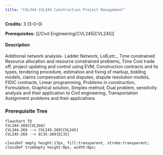 ```yaml
---
title: "CVL344 CVL344 Construction Project Management"
---
```

**Credits:** 3 (3-0-0)

**Prerequisites:** [[/Civil Engineering/CVL245|CVL245]]

#### Description
Additional network analysis- Ladder Network, LoB,etc., Time constrained Resource allocation and resource constrained problems, Time Cost trade off, project updating and control using EVM, Construction contracts and its types, tendering procedure, estimation and fixing of markup, bidding models, claims compensation and disputes, dispute resolution models, FIDIC contracts, Linear programming, Problems in construction, Formulation, Graphical solution, Simplex method, Dual problem, sensitivity analysis and their application to Civil engineering, Transportation Assignment problems and their applications

### Prerequisite Tree

```mermaid
flowchart TD
CVL344-269[CVL344]
CVL344-269 --> CVL245-269[CVL245]
CVL245-269 --> EC35-269[EC35]

classDef empty height:17px, fill:transparent, stroke:transparent;
classDef trueEmpty height:0px, width:0px;
```